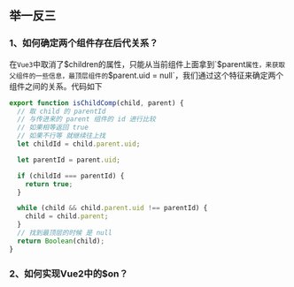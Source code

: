 ## 举一反三

### 1、如何确定两个组件存在后代关系？
在`Vue3`中取消了$children的属性，只能从当前组件上面拿到`$parent`属性，来获取父组件的一些信息，最顶层组件的`$parent.uid = null`，我们通过这个特征来确定两个组件之间的关系。代码如下
```javascript
export function isChildComp(child, parent) {
  // 取 child 的 parentId
  // 与传进来的 parent 组件的 id 进行比较
  // 如果相等返回 true
  // 如果不行等 就继续往上找
  let childId = child.parent.uid;

  let parentId = parent.uid;

  if (childId === parentId) {
    return true;
  }

  while (child && child.parent.uid !== parentId) {
    child = child.parent;
  }
  // 找到最顶层的时候 是 null
  return Boolean(child);
}
```
### 2、如何实现Vue2中的$on？


